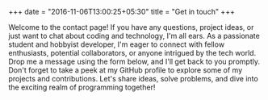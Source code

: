 +++
date = "2016-11-06T13:00:25+05:30"
title = "Get in touch"
+++

Welcome to the contact page! If you have any questions, project ideas, or just want to chat about coding and technology, I'm all ears. As a passionate student and hobbyist developer, I'm eager to connect with fellow enthusiasts, potential collaborators, or anyone intrigued by the tech world. Drop me a message using the form below, and I'll get back to you promptly. Don't forget to take a peek at my GitHub profile to explore some of my projects and contributions. Let's share ideas, solve problems, and dive into the exciting realm of programming together!

